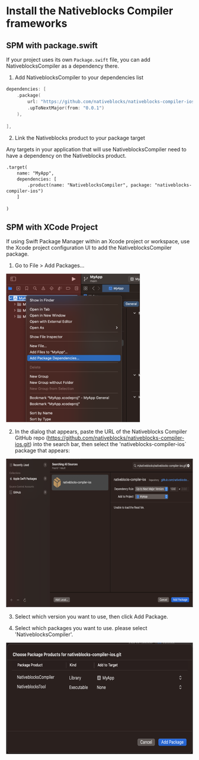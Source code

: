 # Install the Nativeblocks Compiler frameworks

## SPM with package.swift
If your project uses its own `Package.swift` file, you can add NativeblocksCompiler as a dependency there.
1) Add NativeblocksCompiler to your dependencies list
```swift
dependencies: [
    .package(
        url: "https://github.com/nativeblocks/nativeblocks-compiler-ios.git",
        .upToNextMajor(from: "0.0.1")
    ),

],
```

2) Link the Nativeblocks product to your package target

Any targets in your application that will use NativeblocksCompiler need to have a dependency on the Nativeblocks product.

```
.target(
    name: "MyApp",
    dependencies: [
        .product(name: "NativeblocksCompiler", package: "nativeblocks-compiler-ios")
    ]

)
```

## SPM with XCode Project

If using Swift Package Manager within an Xcode project or workspace, use the Xcode project configuration UI to add the NativeblocksCompiler package.

1) Go to File > Add Packages...

<img src="./resource/install-step-1.png" alt="step-1" height="400"/>

2) In the dialog that appears, paste the URL of the Nativeblocks Compiler GitHub repo (https://github.com/nativeblocks/nativeblocks-compiler-ios.git) into the search bar, then select the 'nativeblocks-compiler-ios` package that appears:

<img src="./resource/install-step-2.png" alt="step-2" height="400"/>

3) Select which version you want to use, then click Add Package.

4) Select which packages you want to use. please select 'NativeblocksCompiler'.

<img src="./resource/install-step-4.png" alt="step-4" height="300"/>



